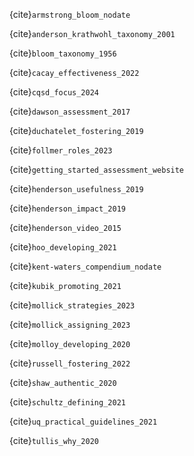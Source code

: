 {cite}`armstrong_bloom_nodate`

{cite}`anderson_krathwohl_taxonomy_2001`

{cite}`bloom_taxonomy_1956`

{cite}`cacay_effectiveness_2022`

{cite}`cqsd_focus_2024`

{cite}`dawson_assessment_2017`

{cite}`duchatelet_fostering_2019`

{cite}`follmer_roles_2023`

{cite}`getting_started_assessment_website`

{cite}`henderson_usefulness_2019`

{cite}`henderson_impact_2019`

{cite}`henderson_video_2015`

{cite}`hoo_developing_2021`

{cite}`kent-waters_compendium_nodate`

{cite}`kubik_promoting_2021`

{cite}`mollick_strategies_2023`

{cite}`mollick_assigning_2023`

{cite}`molloy_developing_2020`

{cite}`russell_fostering_2022`

{cite}`shaw_authentic_2020`

{cite}`schultz_defining_2021`

{cite}`uq_practical_guidelines_2021`

{cite}`tullis_why_2020`

